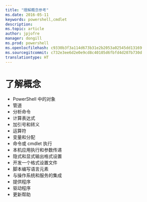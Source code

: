 ```yaml
---
title: "理解概念参考"
ms.date: 2016-05-11
keywords: powershell,cmdlet
description: 
ms.topic: article
author: jpjofre
manager: dongill
ms.prod: powershell
ms.openlocfilehash: c9330b3f3a114d673b31e2b2053a02545dd13169
ms.sourcegitcommit: c732e3ee6d2e0e9cd8c40105d6fbfd4d207b730d
translationtype: HT
---
```

# <a name="understanding-concepts"></a>了解概念

*  PowerShell 中的对象  
*  管道
*  分析命令
*  计算表达式
*  加引号和转义
*  运算符
*  变量和分配
*  命令或 cmdlet 执行
*  本机应用执行和参数传递
*  隐式和显式输出格式设置
*  开发一个格式设置文件
*  脚本编写语言元素
*  与操作系统和服务的集成
*  提供程序
*  驱动程序
*  更新帮助 


